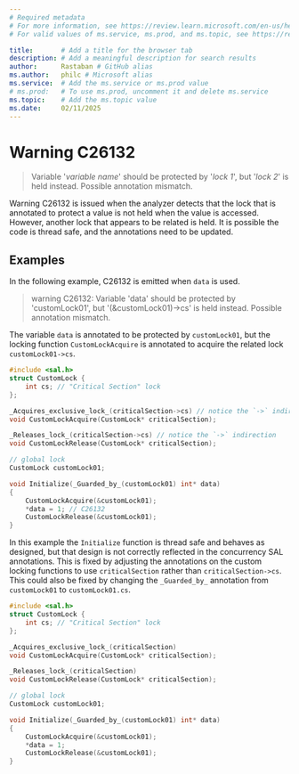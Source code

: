 ```yaml
---
# Required metadata
# For more information, see https://review.learn.microsoft.com/en-us/help/platform/learn-editor-add-metadata?branch=main
# For valid values of ms.service, ms.prod, and ms.topic, see https://review.learn.microsoft.com/en-us/help/platform/metadata-taxonomies?branch=main

title:       # Add a title for the browser tab
description: # Add a meaningful description for search results
author:      Rastaban # GitHub alias
ms.author:   philc # Microsoft alias
ms.service:  # Add the ms.service or ms.prod value
# ms.prod:   # To use ms.prod, uncomment it and delete ms.service
ms.topic:    # Add the ms.topic value
ms.date:     02/11/2025
---
```

# Warning C26132

> Variable '*variable name*' should be protected by '*lock 1*', but '*lock 2*' is held instead. Possible annotation mismatch.

Warning C26132 is issued when the analyzer detects that the lock that is annotated to protect a value is not held when the value is accessed. However, another lock that appears to be related is held. It is possible the code is thread safe, and the annotations need to be updated.

## Examples

In the following example, C26132 is emitted when `data` is used.

> warning C26132: Variable 'data' should be protected by 'customLock01', but '(&customLock01)->cs' is held instead. Possible annotation mismatch.

 The variable `data` is annotated to be protected by `customLock01`, but the locking function `CustomLockAcquire` is annotated to acquire the related lock `customLock01->cs`.

```cpp
#include <sal.h>
struct CustomLock {
    int cs; // "Critical Section" lock
};

_Acquires_exclusive_lock_(criticalSection->cs) // notice the `->` indirection
void CustomLockAcquire(CustomLock* criticalSection);

_Releases_lock_(criticalSection->cs) // notice the `->` indirection
void CustomLockRelease(CustomLock* criticalSection);

// global lock
CustomLock customLock01;

void Initialize(_Guarded_by_(customLock01) int* data)
{
    CustomLockAcquire(&customLock01);
    *data = 1; // C26132
    CustomLockRelease(&customLock01);
}
```

In this example the `Initialize` function is thread safe and behaves as designed, but that design is not correctly reflected in the concurrency SAL annotations. This is fixed by adjusting the annotations on the custom locking functions to use `criticalSection` rather than `criticalSection->cs`. This could also be fixed by changing the `_Guarded_by_` annotation from `customLock01` to `customLock01.cs`.

```cpp
#include <sal.h>
struct CustomLock {
    int cs; // "Critical Section" lock
};

_Acquires_exclusive_lock_(criticalSection)
void CustomLockAcquire(CustomLock* criticalSection);

_Releases_lock_(criticalSection)
void CustomLockRelease(CustomLock* criticalSection);

// global lock
CustomLock customLock01;

void Initialize(_Guarded_by_(customLock01) int* data)
{
    CustomLockAcquire(&customLock01);
    *data = 1;
    CustomLockRelease(&customLock01);
}
```

